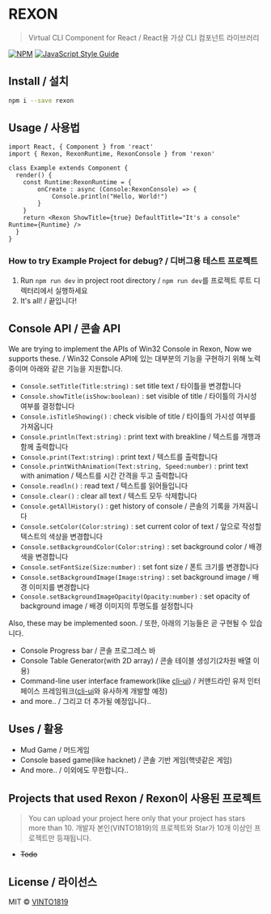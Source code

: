 # REXON

> Virtual CLI Component for React / React용 가상 CLI 컴포넌트 라이브러리

[![NPM](https://img.shields.io/npm/v/rexon.svg)](https://www.npmjs.com/package/rexon) [![JavaScript Style Guide](https://img.shields.io/badge/code_style-standard-brightgreen.svg)](https://standardjs.com)

## Install / 설치
```bash
npm i --save rexon
```


## Usage / 사용법
```tsx
import React, { Component } from 'react'
import { Rexon, RexonRuntime, RexonConsole } from 'rexon'

class Example extends Component {
  render() {
    const Runtime:RexonRuntime = {
        onCreate : async (Console:RexonConsole) => {
            Console.println("Hello, World!")
        }
    }
    return <Rexon ShowTitle={true} DefaultTitle="It's a console" Runtime={Runtime} />
  }
}
```
### How to try Example Project for debug? / 디버그용 테스트 프로젝트
 1. Run `npm run dev` in project root directory / `npm run dev`를 프로젝트 루트 디렉터리에서 실행하세요
 2. It's all! / 끝입니다!


## Console API / 콘솔 API
We are trying to implement the APIs of Win32 Console in Rexon, Now we supports these. / Win32 Console API에 있는 대부분의 기능을 구현하기 위해 노력중이며 아래와 같은 기능을 지원합니다.
 * `Console.setTitle(Title:string)` : set title text / 타이틀을 변경합니다
 * `Console.showTitle(isShow:boolean)` : set visible of title / 타이틀의 가시성 여부를 결정합니다
 * `Console.isTitleShowing()` : check visible of title / 타이틀의 가시성 여부를 가져옵니다
 * `Console.println(Text:string)` : print text with breakline / 텍스트를 개행과 함께 출력합니다
 * `Console.print(Text:string)` : print text / 텍스트를 출력합니다
 * `Console.printWithAnimation(Text:string, Speed:number)` : print text with animation / 텍스트를 시간 간격을 두고 출력합니다
 * `Console.readln()` : read text / 텍스트를 읽어들입니다
 * `Console.clear()` : clear all text / 텍스트 모두 삭제합니다
 * `Console.getAllHistory()` : get history of console / 콘솔의 기록을 가져옵니다
 * `Console.setColor(Color:string)` : set current color of text / 앞으로 작성할 텍스트의 색상을 변경합니다
 * `Console.setBackgroundColor(Color:string)` : set background color / 배경 색을 변경합니다
 * `Console.setFontSize(Size:number)` : set font size / 폰트 크기를 변경합니다
 * `Console.setBackgroundImage(Image:string)` : set background image / 배경 이미지를 변경합니다
 * `Console.setBackgroundImageOpacity(Opacity:number)` : set opacity of background image / 배경 이미지의 투명도를 설정합니다


Also, these may be implemented soon. / 또한, 아래의 기능들은 곧 구현될 수 있습니다.
 * Console Progress bar / 콘솔 프로그레스 바
 * Console Table Generator(with 2D array) / 콘솔 테이블 생성기(2차원 배열 이용)
 * Command-line user interface framework(like [cli-ui](https://github.com/Shopify/cli-ui)) / 커맨드라인 유저 인터페이스 프레임워크([cli-ui](https://github.com/Shopify/cli-ui)와 유사하게 개발할 예정)
 * and more.. / 그리고 더 추가될 예정입니다..


## Uses / 활용
 * Mud Game / 머드게임
 * Console based game(like hacknet) / 콘솔 기반 게임(핵넷같은 게임)
 * And more.. / 이외에도 무한합니다..


## Projects that used Rexon / Rexon이 사용된 프로젝트
 > You can upload your project here only that your project has stars more than 10.
 > 개발자 본인(VINTO1819)의 프로젝트와 Star가 10개 이상인 프로젝트만 등재됩니다.
    
 * ~~Todo~~


## License / 라이선스
MIT © [VINTO1819](https://github.com/VINTO1819)
